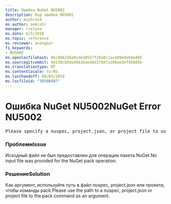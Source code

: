 ```yaml
---
title: Ошибка NuGet NU5002
description: Код ошибки NU5002
author: mishra14
ms.author: anmishr
manager: rrelyea
ms.date: 8/3/2018
ms.topic: reference
ms.reviewer: anangaur
f1_keywords:
- NU5002
ms.openlocfilehash: 0bc886226a0cde10557f20a0c1ace89e9a94e485
ms.sourcegitcommit: 4d139cb54a46616ae48d1768fa108ae3bf450d5b
ms.translationtype: MT
ms.contentlocale: ru-RU
ms.lasthandoff: 08/03/2018
ms.locfileid: "39508497"
---
```

# <a name="nuget-error-nu5002"></a><span data-ttu-id="4ed04-103">Ошибка NuGet NU5002</span><span class="sxs-lookup"><span data-stu-id="4ed04-103">NuGet Error NU5002</span></span>
<pre>Please specify a nuspec, project.json, or project file to use.</pre>

### <a name="issue"></a><span data-ttu-id="4ed04-104">Проблеми</span><span class="sxs-lookup"><span data-stu-id="4ed04-104">Issue</span></span>

<span data-ttu-id="4ed04-105">Исходный файл не был предоставлен для операции пакета NuGet.</span><span class="sxs-lookup"><span data-stu-id="4ed04-105">No input file was provided for the NuGet pack operation.</span></span>


### <a name="solution"></a><span data-ttu-id="4ed04-106">Решение</span><span class="sxs-lookup"><span data-stu-id="4ed04-106">Solution</span></span>

<span data-ttu-id="4ed04-107">Как аргумент, используйте путь в файл nuspec, project.json или проекта, чтобы команды pack.</span><span class="sxs-lookup"><span data-stu-id="4ed04-107">Please use the path to a nuspec, project.json or project file to the pack command as an argument.</span></span>


